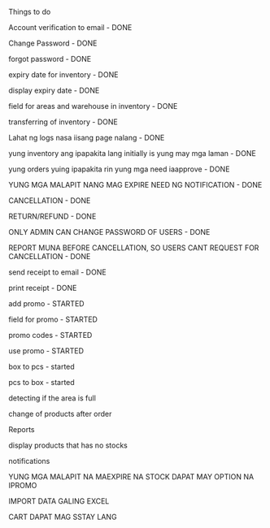 Things to do

Account verification to email - DONE

Change Password - DONE

forgot password - DONE

expiry date for inventory - DONE

display expiry date - DONE

field for areas and warehouse in inventory - DONE

transferring of inventory - DONE

Lahat ng logs nasa iisang page nalang - DONE

yung inventory ang ipapakita lang initially is yung may mga laman - DONE

yung orders yuing ipapakita rin yung mga need iaapprove - DONE

YUNG MGA MALAPIT NANG MAG EXPIRE NEED NG NOTIFICATION - DONE

CANCELLATION - DONE

RETURN/REFUND - DONE

ONLY ADMIN CAN CHANGE PASSWORD OF USERS - DONE

REPORT MUNA BEFORE CANCELLATION, SO USERS CANT REQUEST FOR CANCELLATION - DONE

send receipt to email - DONE

print receipt - DONE

add promo - STARTED

field for promo - STARTED

promo codes - STARTED

use promo - STARTED

box to pcs - started

pcs to box - started

detecting if the area is full

change of products after order

Reports

display products that has no stocks

notifications

YUNG MGA MALAPIT NA MAEXPIRE NA STOCK DAPAT MAY OPTION NA IPROMO

IMPORT DATA GALING EXCEL

CART DAPAT MAG SSTAY LANG
